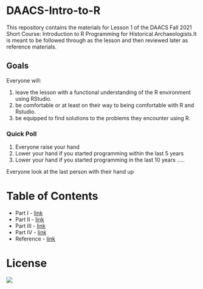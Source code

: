 # DAACS-Intro-to-R
This repository contains the materials for Lesson 1 of the DAACS Fall 2021 Short Course: Introduction to R Programming for Historical Archaeologists.It is meant to be followed through as the lesson and then reviewed later as reference materials.

## Goals
Everyone will:
1. leave the lesson with a functional understanding of the R environment using RStudio.
2. be comfortable or at least on their way to being comfortable with R and Rstudio.
3. be equipped to find solutions to the problems they encounter using R.

### Quick Poll
1. Everyone raise your hand
2. Lower your hand if you started programming within the last 5 years
3. Lower your hand if you started programming in the last 10 years
.....

Everyone look at the last person with their hand up


# Table of Contents

* Part I - [link](https://github.com/alonzi/DAACS-Intro-to-R/blob/main/part-I.md)
* Part II - [link](https://github.com/alonzi/DAACS-Intro-to-R/blob/main/part-II.md)
* Part III - [link](https://github.com/alonzi/DAACS-Intro-to-R/blob/main/part-III.md)
* Part IV - [link](https://github.com/alonzi/DAACS-Intro-to-R/blob/main/part-IV.md)
* Reference - [link](https://github.com/alonzi/DAACS-Intro-to-R/blob/main/reference.md)



# License
![](https://github.com/alonzi/DAACS-Intro-to-R/blob/main/2880px-Cc-by-nc-sa_icon.svg.png)
